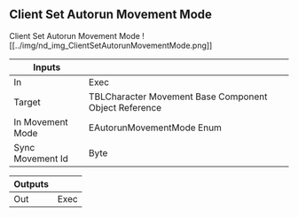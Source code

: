 ## Client Set Autorun Movement Mode
Client Set Autorun Movement Mode
![[../img/nd_img_ClientSetAutorunMovementMode.png]]

|Inputs||
|--|--|
| In | Exec |
| Target | TBLCharacter Movement Base Component Object Reference |
| In Movement Mode | EAutorunMovementMode Enum |
| Sync Movement Id | Byte |

|Outputs||
|--|--|
| Out | Exec |
